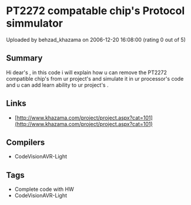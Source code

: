 # PT2272 compatable chip's Protocol simmulator

Uploaded by behzad_khazama on 2006-12-20 16:08:00 (rating 0 out of 5)

## Summary

Hi dear's , in this code i will explain how u can remove the PT2272 compatible chip's from ur project's and simulate it in ur processor's code and u can add learn ability to ur project's .

## Links

- [http://www.khazama.com/project/project.aspx?cat=101](http://www.khazama.com/project/project.aspx?cat=101)

## Compilers

- CodeVisionAVR-Light

## Tags

- Complete code with HW
- CodeVisionAVR-Light
